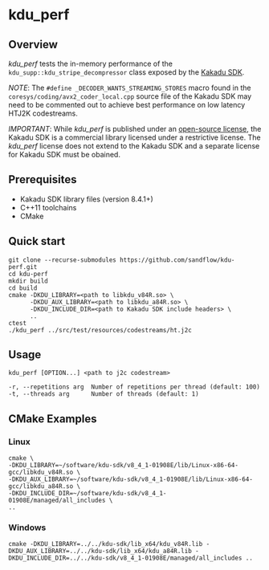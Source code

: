 # kdu_perf

## Overview

_kdu_perf_ tests the in-memory performance of the
`kdu_supp::kdu_stripe_decompressor` class exposed by the [Kakadu
SDK](https://kakadusoftware.com/).

_NOTE_: The `#define _DECODER_WANTS_STREAMING_STORES` macro found in the
`coresys/coding/avx2_coder_local.cpp` source file of the Kakadu SDK may need to
be commented out to achieve best performance on low latency HTJ2K codestreams.

_IMPORTANT_: While _kdu_perf_ is published under an [open-source
license](./LICENSE.txt), the Kakadu SDK is a commercial library licensed under a
restrictive license. The _kdu_perf_ license does not extend to the Kakadu SDK
and a separate license for Kakadu SDK must be obained.

## Prerequisites

* Kakadu SDK library files (version 8.4.1+)
* C++11 toolchains
* CMake

## Quick start

    git clone --recurse-submodules https://github.com/sandflow/kdu-perf.git
    cd kdu-perf
    mkdir build
    cd build
    cmake -DKDU_LIBRARY=<path to libkdu_v84R.so> \
          -DKDU_AUX_LIBRARY=<path to libkdu_a84R.so> \
          -DKDU_INCLUDE_DIR=<path to Kakadu SDK include headers> \
          ..
    ctest
    ./kdu_perf ../src/test/resources/codestreams/ht.j2c

## Usage

    kdu_perf [OPTION...] <path to j2c codestream>

    -r, --repetitions arg  Number of repetitions per thread (default: 100)
    -t, --threads arg      Number of threads (default: 1)

## CMake Examples

### Linux

    cmake \
    -DKDU_LIBRARY=~/software/kdu-sdk/v8_4_1-01908E/lib/Linux-x86-64-gcc/libkdu_v84R.so \
    -DKDU_AUX_LIBRARY=~/software/kdu-sdk/v8_4_1-01908E/lib/Linux-x86-64-gcc/libkdu_a84R.so \
    -DKDU_INCLUDE_DIR=~/software/kdu-sdk/v8_4_1-01908E/managed/all_includes \
    ..

### Windows

    cmake -DKDU_LIBRARY=../../kdu-sdk/lib_x64/kdu_v84R.lib -DKDU_AUX_LIBRARY=../../kdu-sdk/lib_x64/kdu_a84R.lib -DKDU_INCLUDE_DIR=../../kdu-sdk/v8_4_1-01908E/managed/all_includes ..
